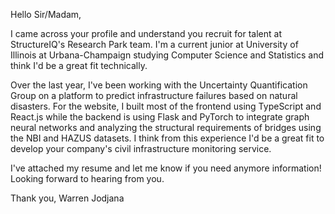 Hello Sir/Madam,

I came across your profile and understand you recruit for talent at StructureIQ's Research Park team. I'm a current junior at University of Illinois at Urbana-Champaign studying Computer Science and Statistics and think I'd be a great fit technically. 

Over the last year, I've been working with the Uncertainty Quantification Group on a platform to predict infrastructure failures based on natural disasters. For the website, I built most of the frontend using TypeScript and React.js while the backend is using Flask and PyTorch to integrate graph neural networks and analyzing the structural requirements of bridges using the NBI and HAZUS datasets. I think from this experience I'd be a great fit to develop your company's civil infrastructure monitoring service. 

I've attached my resume and let me know if you need anymore information! Looking forward to hearing from you. 

Thank you, 
Warren Jodjana
